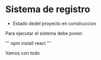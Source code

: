 <h1> Sistema de registro </h1>

- Estado dedel proyecto en construccion

Para ejecutar el sistema debe poner:

''' npm install react '''

Vamos con todo 
